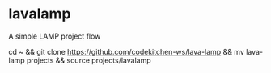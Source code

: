 # lavalamp

A simple LAMP project flow

cd ~ &&
git clone https://github.com/codekitchen-ws/lava-lamp &&
mv lava-lamp projects &&
source projects/lavalamp
